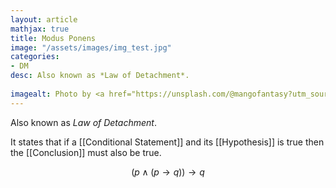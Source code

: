 ```yaml
---
layout: article
mathjax: true
title: Modus Ponens
image: "/assets/images/img_test.jpg"
categories:
- DM
desc: Also known as *Law of Detachment*.
 
imagealt: Photo by <a href="https://unsplash.com/@mangofantasy?utm_source=unsplash&utm_medium=referral&utm_content=creditCopyText">Tim Johnson</a> on <a href="https://unsplash.com/s/photos/logic?utm_source=unsplash&utm_medium=referral&utm_content=creditCopyText">Unsplash</a>
---
```

Also known as *Law of Detachment*.

It states that if a [[Conditional Statement]] and its [[Hypothesis]] is true then the [[Conclusion]] must also be true.

$$(p \wedge (p \to q)) \to q$$